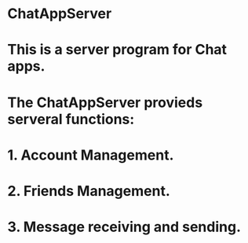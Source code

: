 # ChatAppServer

# This is a server program for Chat apps.


# The ChatAppServer provieds serveral functions:
# 1. Account Management.
# 2. Friends Management.
# 3. Message receiving and sending.
